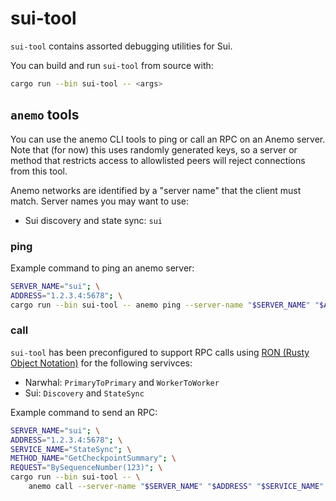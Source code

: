 # sui-tool

`sui-tool` contains assorted debugging utilities for Sui.

You can build and run `sui-tool` from source with:
```sh
cargo run --bin sui-tool -- <args>
```

## `anemo` tools

You can use the anemo CLI tools to ping or call an RPC on an Anemo server. Note that (for now) this uses randomly generated keys, so a server or method that restricts access to allowlisted peers will reject connections from this tool.

Anemo networks are identified by a "server name" that the client must match. Server names you may want to use:
- Sui discovery and state sync: `sui`

### ping

Example command to ping an anemo server:

```sh
SERVER_NAME="sui"; \
ADDRESS="1.2.3.4:5678"; \
cargo run --bin sui-tool -- anemo ping --server-name "$SERVER_NAME" "$ADDRESS"
```

### call

`sui-tool` has been preconfigured to support RPC calls using [RON (Rusty Object Notation)](https://crates.io/crates/ron) for the following servivces:
- Narwhal: `PrimaryToPrimary` and `WorkerToWorker`
- Sui: `Discovery` and `StateSync`

Example command to send an RPC:

```sh
SERVER_NAME="sui"; \
ADDRESS="1.2.3.4:5678"; \
SERVICE_NAME="StateSync"; \
METHOD_NAME="GetCheckpointSummary"; \
REQUEST="BySequenceNumber(123)"; \
cargo run --bin sui-tool -- \
    anemo call --server-name "$SERVER_NAME" "$ADDRESS" "$SERVICE_NAME" "$METHOD_NAME" "$REQUEST"
```
